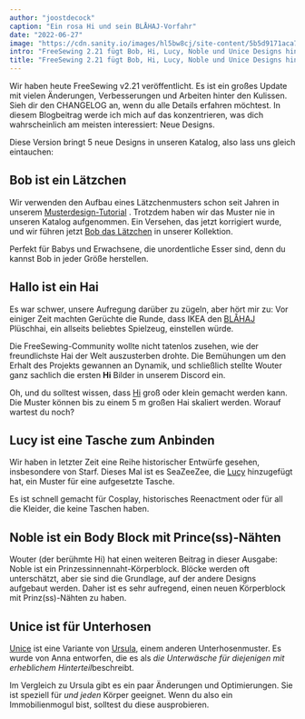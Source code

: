```yaml
---
author: "joostdecock"
caption: "Ein rosa Hi und sein BLÅHAJ-Vorfahr"
date: "2022-06-27"
image: "https://cdn.sanity.io/images/hl5bw8cj/site-content/5b5d9171aca75dd339bf8b7359b257769aa61936-4032x3024.jpg"
intro: "FreeSewing 2.21 fügt Bob, Hi, Lucy, Noble und Unice Designs hinzu"
title: "FreeSewing 2.21 fügt Bob, Hi, Lucy, Noble und Unice Designs hinzu"
---
```


Wir haben heute FreeSewing v2.21 veröffentlicht. Es ist ein großes Update mit vielen Änderungen, Verbesserungen und Arbeiten hinter den Kulissen. Sieh dir den CHANGELOG an, wenn du alle Details erfahren möchtest. In diesem Blogbeitrag werde ich mich auf das konzentrieren, was dich wahrscheinlich am meisten interessiert: Neue Designs.

Diese Version bringt 5 neue Designs in unseren Katalog, also lass uns gleich eintauchen:

## Bob ist ein Lätzchen

Wir verwenden den Aufbau eines Lätzchenmusters schon seit Jahren in unserem [Musterdesign-Tutorial](https://freesewing.dev/tutorials/pattern-design) . Trotzdem haben wir das Muster nie in unseren Katalog aufgenommen. Ein Versehen, das jetzt korrigiert wurde, und wir führen jetzt [Bob das Lätzchen](/designs/bob) in unserer Kollektion.

Perfekt für Babys und Erwachsene, die unordentliche Esser sind, denn du kannst Bob in jeder Größe herstellen.

## Hallo ist ein Hai

Es war schwer, unsere Aufregung darüber zu zügeln, aber hört mir zu: Vor einiger Zeit machten Gerüchte die Runde, dass IKEA den [BLÅHAJ](https://www.ikea.com/us/en/p/blahaj-soft-toy-shark-90373590/) Plüschhai, ein allseits beliebtes Spielzeug, einstellen würde.

Die FreeSewing-Community wollte nicht tatenlos zusehen, wie der freundlichste Hai der Welt auszusterben drohte. Die Bemühungen um den Erhalt des Projekts gewannen an Dynamik, und schließlich stellte Wouter ganz sachlich die ersten **Hi** Bilder in unserem Discord ein.

Oh, und du solltest wissen, dass [Hi](/designs/hi)  groß oder klein gemacht werden kann. Die Muster können bis zu einem 5 m großen Hai skaliert werden. Worauf wartest du noch?

## Lucy ist eine Tasche zum Anbinden

Wir haben in letzter Zeit eine Reihe historischer Entwürfe gesehen, insbesondere von Starf. Dieses Mal ist es SeaZeeZee, die [Lucy](/designs/lucy) hinzugefügt hat, ein Muster für eine aufgesetzte Tasche.

Es ist schnell gemacht für Cosplay, historisches Reenactment oder für all die Kleider, die keine Taschen haben.

## Noble ist ein Body Block mit Prince(ss)-Nähten

Wouter (der berühmte Hi) hat einen weiteren Beitrag in dieser Ausgabe: Noble ist ein Prinzessinnennaht-Körperblock. Blöcke werden oft unterschätzt, aber sie sind die Grundlage, auf der andere Designs aufgebaut werden. Daher ist es sehr aufregend, einen neuen Körperblock mit Prinz(ss)-Nähten zu haben.

## Unice ist für Unterhosen

[Unice](/designs/unice) ist eine Variante von [Ursula](/desgns/ursula), einem anderen Unterhosenmuster. Es wurde von Anna entworfen, die es als *die Unterwäsche für diejenigen mit erheblichem Hinterteil*beschreibt.

Im Vergleich zu Ursula gibt es ein paar Änderungen und Optimierungen. Sie ist speziell für *und jeden* Körper geeignet. Wenn du also ein Immobilienmogul bist, solltest du diese ausprobieren.


